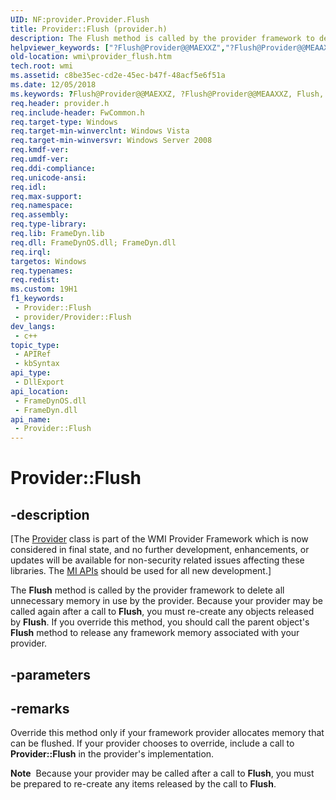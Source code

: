 ```yaml
---
UID: NF:provider.Provider.Flush
title: Provider::Flush (provider.h)
description: The Flush method is called by the provider framework to delete all unnecessary memory in use by the provider.
helpviewer_keywords: ["?Flush@Provider@@MAEXXZ","?Flush@Provider@@MEAAXXZ","Flush","Flush method [Windows Management Instrumentation]","Flush method [Windows Management Instrumentation]","Provider interface","Provider interface [Windows Management Instrumentation]","Flush method","Provider.Flush","Provider::Flush","_hmm_provider_flush","provider/Provider::Flush","wmi.provider_flush"]
old-location: wmi\provider_flush.htm
tech.root: wmi
ms.assetid: c8be35ec-cd2e-45ec-b47f-48acf5e6f51a
ms.date: 12/05/2018
ms.keywords: ?Flush@Provider@@MAEXXZ, ?Flush@Provider@@MEAAXXZ, Flush, Flush method [Windows Management Instrumentation], Flush method [Windows Management Instrumentation],Provider interface, Provider interface [Windows Management Instrumentation],Flush method, Provider.Flush, Provider::Flush, _hmm_provider_flush, provider/Provider::Flush, wmi.provider_flush
req.header: provider.h
req.include-header: FwCommon.h
req.target-type: Windows
req.target-min-winverclnt: Windows Vista
req.target-min-winversvr: Windows Server 2008
req.kmdf-ver: 
req.umdf-ver: 
req.ddi-compliance: 
req.unicode-ansi: 
req.idl: 
req.max-support: 
req.namespace: 
req.assembly: 
req.type-library: 
req.lib: FrameDyn.lib
req.dll: FrameDynOS.dll; FrameDyn.dll
req.irql: 
targetos: Windows
req.typenames: 
req.redist: 
ms.custom: 19H1
f1_keywords:
 - Provider::Flush
 - provider/Provider::Flush
dev_langs:
 - c++
topic_type:
 - APIRef
 - kbSyntax
api_type:
 - DllExport
api_location:
 - FrameDynOS.dll
 - FrameDyn.dll
api_name:
 - Provider::Flush
---
```


# Provider::Flush


## -description

<p class="CCE_Message">[The <a href="/windows/desktop/api/provider/nl-provider-provider">Provider</a> class 
    is part of the WMI Provider Framework which is now considered in final state, and no further development, 
    enhancements, or updates will be available for non-security related issues affecting these libraries. The 
    <a href="/previous-versions/windows/desktop/wmi_v2/windows-management-infrastructure">MI APIs</a> should be used for all new 
    development.]

The <b>Flush</b> method is called by the provider framework to delete all unnecessary memory in use by the provider. Because your provider may be called again after a call to <b>Flush</b>, you must re-create any objects released by <b>Flush</b>. If you override this method, you should call the parent object's <b>Flush</b> method to release any framework memory associated with your provider.

## -parameters

## -remarks

Override this method only if your framework provider allocates memory that can be flushed. If your provider chooses to override, include a call to <b>Provider::Flush</b> in the provider's implementation.

<div class="alert"><b>Note</b>  Because your provider may be called after a call to <b>Flush</b>, you must be prepared to re-create any items released by the call to <b>Flush</b>.</div>
<div> </div>

